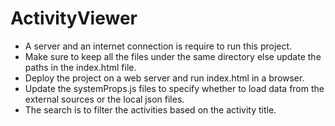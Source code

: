 # ActivityViewer

- A server and an internet connection is require to run this project.
- Make sure to keep all the files under the same directory else update the paths in the index.html file.
- Deploy the project on a web server and run index.html in a browser.
- Update the systemProps.js files to specify whether to load data from the external sources or the local json files.
- The search is to filter the activities based on the activity title.
